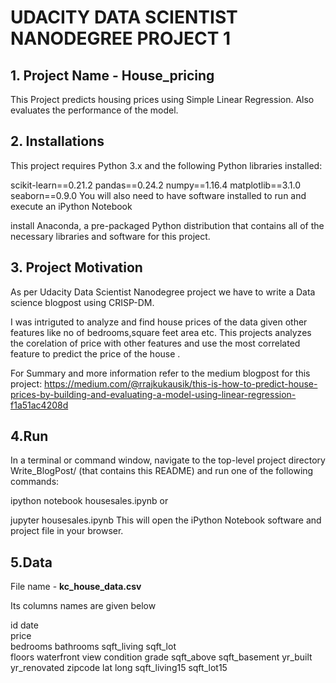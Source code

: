 # UDACITY DATA SCIENTIST NANODEGREE PROJECT 1

## 1. Project Name - House_pricing
This Project predicts housing prices using Simple Linear Regression.
Also evaluates the performance of the model.

## 2. Installations
This project requires Python 3.x and the following Python libraries installed:

scikit-learn==0.21.2
pandas==0.24.2
numpy==1.16.4
matplotlib==3.1.0
seaborn==0.9.0
You will also need to have software installed to run and execute an iPython Notebook

install Anaconda, a pre-packaged Python distribution that contains all of the necessary libraries and software for this project.

## 3. Project Motivation

As per Udacity Data Scientist Nanodegree project  we have to write a Data science blogpost using CRISP-DM.

I was intriguted to analyze and find house prices of the data given other features like no of bedrooms,square feet area etc.
This projects analyzes the corelation of price with other features and use the most correlated feature to predict the price of the house . 

For Summary and more information refer to the medium blogpost for this project: https://medium.com/@rrajkukausik/this-is-how-to-predict-house-prices-by-building-and-evaluating-a-model-using-linear-regression-f1a51ac4208d

## 4.Run
In a terminal or command window, navigate to the top-level project directory Write_BlogPost/ (that contains this README) and run one of the following commands:

ipython notebook housesales.ipynb
or

jupyter housesales.ipynb
This will open the iPython Notebook software and project file in your browser.

## 5.Data
File name - **kc_house_data.csv**

Its columns names are given below

id
date	
price	
bedrooms
bathrooms
sqft_living
sqft_lot	
floors
waterfront
view
condition
grade
sqft_above
sqft_basement
yr_built
yr_renovated
zipcode	lat	long
sqft_living15
sqft_lot15


